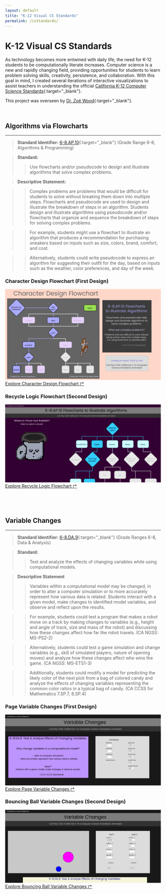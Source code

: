 ```yaml
---
layout: default
title: "K-12 Visual CS Standards"
permalink: /csStandards/
---
```

# K-12 Visual CS Standards

As technology becomes more entwined with daily life, the need for K-12 students to be computationally literate increases. Computer science is a new and rapidly changing field, providing opportunities for students to learn problem solving skills, creativity, persistence, and collaboration. With this goal in mind, I created several iterations of interactive visualizations to assist teachers in understanding the official [California K-12 Computer Science Standards](https://www.cde.ca.gov/be/st/ss/computerscicontentstds.asp){:target="_blank"}.

This project was overseen by [Dr. Zoë Wood](http://users.csc.calpoly.edu/~zwood/Outreach/CACSK12/introK12.html){:target="_blank"}. 

<p>&nbsp;</p>

## Algorithms via Flowcharts
---
> **Standard Identifier:** [6-8.AP.10](https://www2.cde.ca.gov/cacs/id/web/181){:target="_blank"} (Grade Range 6-8, Algorithms & Programming)

> **Standard:**
>>Use flowcharts and/or pseudocode to design and illustrate algorithms that solve complex problems.

> **Descriptive Statement:**

>>Complex problems are problems that would be difficult for students to solve without breaking them down into multiple steps. Flowcharts and pseudocode are used to design and illustrate the breakdown of steps in an algorithm. Students design and illustrate algorithms using pseudocode and/or flowcharts that organize and sequence the breakdown of steps for solving complex problems.

>>For example, students might use a flowchart to illustrate an algorithm that produces a recommendation for purchasing sneakers based on inputs such as size, colors, brand, comfort, and cost. 

>>Alternatively, students could write pseudocode to express an algorithm for suggesting their outfit for the day, based on inputs such as the weather, color preferences, and day of the week.


### **Character Design Flowchart** (First Design)
<!-- create image link -->
<div class="container-link">
	<a href="/projects/flowchart_v1/index.html" target="_blank">
		<img src="/assets/flowchart1.png" alt="Image of Flowchart 1" class="img-link">
		<div class="text-link">
			Explore Character Design Flowchart 
			<span class="arrow"> &#x21B1; </span>
		</div>
	</a>
</div>

### **Recycle Logic Flowchart** (Second Design)
<div class="container-link">
	<a href="/projects/flowchart_v2/index.html" target="_blank">
		<img src="/assets/flowchart2.png" alt="Image of Flowchart 1" class="img-link">
		<div class="text-link">
			Explore Recycle Logic Flowchart
			<span class="arrow"> &#x21B1; </span>
		</div>
	</a>
</div>

<p>&nbsp;</p>
<p>&nbsp;</p>

## Variable Changes
---
> **Standard Identifier:** [6-8.DA.9](https://www2.cde.ca.gov/cacs/id/web/180){:target="_blank"} (Grade Ranges 6-8, Data & Analysis)

> **Standard:**
>> Test and analyze the effects of changing variables while using computational models.

> **Descriptive Statement**
>>Variables within a computational model may be changed, in order to alter a computer simulation or to more accurately represent how various data is related. Students interact with a given model, make changes to identified model variables, and observe and reflect upon the results.

>>For example, students could test a program that makes a robot move on a track by making changes to variables (e.g., height and angle of track, size and mass of the robot) and discussing how these changes affect how far the robot travels. (CA NGSS: MS-PS2-2) 

>>Alternatively, students could test a game simulation and change variables (e.g., skill of simulated players, nature of opening moves) and analyze how these changes affect who wins the game. (CA NGSS: MS-ETS1-3) 

>>Additionally, students could modify a model for predicting the likely color of the next pick from a bag of colored candy and analyze the effects of changing variables representing the common color ratios in a typical bag of candy. (CA CCSS for Mathematics 7.SP.7, 8.SP.4)

### **Page Variable Changes** (First Design)
<div class="container-link">
	<a href="/projects/variable_v1/index.html" target="_blank">
		<img src="/assets/variable1.png" alt="Image of Flowchart 1" class="img-link">
		<div class="text-link">
			Explore Page Variable Changes
			<span class="arrow"> &#x21B1; </span>
		</div>
	</a>
</div>

### **Bouncing Ball Variable Changes** (Second Design)
<div class="container-link">
	<a href="/projects/variable_v2/index.html" target="_blank">
		<img src="/assets/variable2.png" alt="Image of Flowchart 1" class="img-link">
		<div class="text-link">
			Explore Bouncing Ball Variable Changes
			<span class="arrow"> &#x21B1; </span>
		</div>
	</a>
</div>